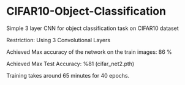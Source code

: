 # CIFAR10-Object-Classification

Simple 3 layer CNN for object classification task on CIFAR10 dataset

Restriction: Using 3 Convolutional Layers

Achieved Max accuracy of the network on the train images: 86 %

Achieved Max Test Accuracy: %81 (cifar_net2.pth)

Training takes around 65 minutes for 40 epochs.
